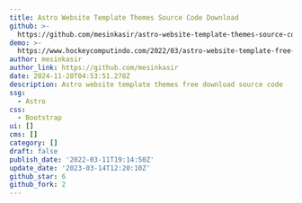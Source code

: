 ```yaml
---
title: Astro Website Template Themes Source Code Download
github: >-
  https://github.com/mesinkasir/astro-website-template-themes-source-code-download
demo: >-
  https://www.hockeycomputindo.com/2022/03/astro-website-template-free-download.html
author: mesinkasir
author_link: https://github.com/mesinkasir
date: 2024-11-28T04:53:51.278Z
description: Astro website template themes free download source code
ssg:
  - Astro
css:
  - Bootstrap
ui: []
cms: []
category: []
draft: false
publish_date: '2022-03-11T19:14:50Z'
update_date: '2023-03-14T12:20:10Z'
github_star: 6
github_fork: 2
---
```

